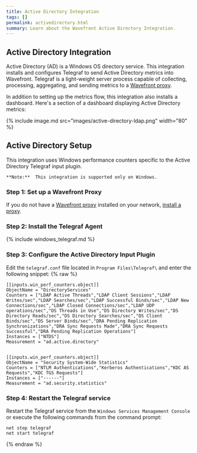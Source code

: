 ```yaml
---
title: Active Directory Integration
tags: []
permalink: activedirectory.html
summary: Learn about the Wavefront Active Directory Integration.
---
```

## Active Directory Integration

Active Directory (AD) is a Windows OS directory service. This integration installs and configures Telegraf to send Active Directory metrics into Wavefront. Telegraf is a light-weight server process capable of collecting, processing, aggregating, and sending metrics to a [Wavefront proxy](https://docs.wavefront.com/proxies.html).

In addition to setting up the metrics flow, this integration also installs a dashboard. Here's a section of a dashboard displaying Active Directory metrics:

{% include image.md src="images/active-directory-ldap.png" width="80" %}

## Active Directory Setup

This integration uses Windows performance counters specific to the Active Directory Telegraf input plugin.





    **Note:**  This integration is supported only on Windows.

### Step 1: Set up a Wavefront Proxy

If you do not have a [Wavefront proxy](https://docs.wavefront.com/proxies.html) installed on your network, [install a proxy](/proxies/add).

### Step 2: Install the Telegraf Agent

{% include windows_telegraf.md %}

### Step 3: Configure the Active Directory Input Plugin

Edit the `telegraf.conf` file located in `Program Files\Telegraf\` and enter the following snippet:
{% raw %}
   ```
[[inputs.win_perf_counters.object]]
  ObjectName = "DirectoryServices"
  Counters = ["LDAP Active Threads","LDAP Client Sessions","LDAP Writes/sec","LDAP Searches/sec","LDAP Successful Binds/sec","LDAP New Connections/sec","LDAP Closed Connections/sec","LDAP UDP operations/sec","DS Threads in Use","DS Directory Writes/sec","DS Directory Reads/sec","DS Directory Searches/sec","DS Client Binds/sec","DS Server Binds/sec","DRA Pending Replication Synchronizations","DRA Sync Requests Made","DRA Sync Requests Successful","DRA Pending Replication Operations"]
  Instances = ["NTDS"]
  Measurement = "ad.active.directory"
 
  
[[inputs.win_perf_counters.object]]
  ObjectName = "Security System-Wide Statistics"
  Counters = ["NTLM Authentications","Kerberos Authentications","KDC AS Requests","KDC TGS Requests"]
  Instances = ["------"]
  Measurement = "ad.security.statistics"   
   ```
### Step 4: Restart the Telegraf service

Restart the Telegraf service from the `Windows Services Management Console` or execute the following commands from the command prompt:

   ```
   net stop telegraf
   net start telegraf
   ```
{% endraw %}

